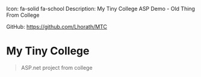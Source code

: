Icon: fa-solid fa-school
Description: My Tiny College ASP Demo - Old Thing From College

GitHub: https://github.com/Lhorath/MTC

# My Tiny College
> ASP.net project from college
